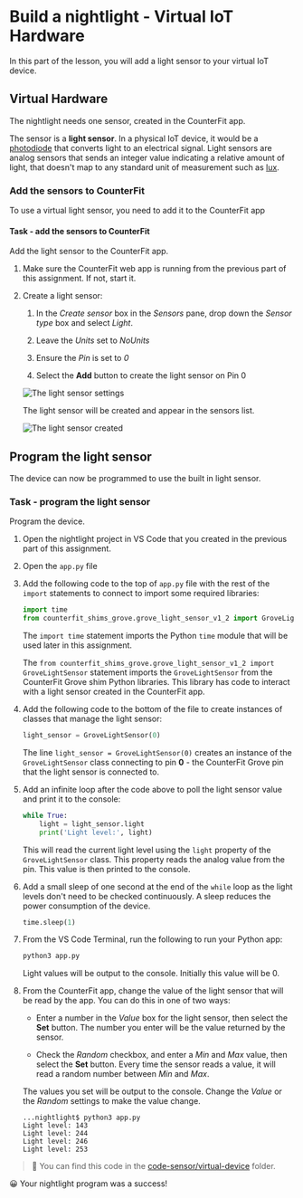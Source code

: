 # Build a nightlight - Virtual IoT Hardware

In this part of the lesson, you will add a light sensor to your virtual IoT device.

## Virtual Hardware

The nightlight needs one sensor, created in the CounterFit app.

The sensor is a **light sensor**. In a physical IoT device, it would be a [photodiode](https://wikipedia.org/wiki/Photodiode) that converts light to an electrical signal. Light sensors are analog sensors that sends an integer value indicating a relative amount of light, that doesn't map to any standard unit of measurement such as [lux](https://wikipedia.org/wiki/Lux).

### Add the sensors to CounterFit

To use a virtual light sensor, you need to add it to the CounterFit app

#### Task - add the sensors to CounterFit

Add the light sensor to the CounterFit app.

1. Make sure the CounterFit web app is running from the previous part of this assignment. If not, start it.

1. Create a light sensor:

    1. In the *Create sensor* box in the *Sensors* pane, drop down the *Sensor type* box and select *Light*.

    1. Leave the *Units* set to *NoUnits*

    1. Ensure the *Pin* is set to *0*

    1. Select the **Add** button to create the light sensor on Pin 0

    ![The light sensor settings](../../../images/counterfit-create-light-sensor.png)

    The light sensor will be created and appear in the sensors list.

    ![The light sensor created](../../../images/counterfit-light-sensor.png)

## Program the light sensor

The device can now be programmed to use the built in light sensor.

### Task - program the light sensor

Program the device.

1. Open the nightlight project in VS Code that you created in the previous part of this assignment.

1. Open the `app.py` file

1. Add the following code to the top of `app.py` file with the rest of the `import` statements to connect to import some required libraries:

    ```python
    import time
    from counterfit_shims_grove.grove_light_sensor_v1_2 import GroveLightSensor
    ```

    The `import time` statement imports the Python `time` module that will be used later in this assignment.

    The `from counterfit_shims_grove.grove_light_sensor_v1_2 import GroveLightSensor` statement imports the `GroveLightSensor` from the CounterFit Grove shim Python libraries. This library has code to interact with a light sensor created in the CounterFit app.

1. Add the following code to the bottom of the file to create instances of classes that manage the light sensor:

    ```python
    light_sensor = GroveLightSensor(0)
    ```

    The line `light_sensor = GroveLightSensor(0)` creates an instance of the `GroveLightSensor` class connecting to pin **0** - the CounterFit Grove pin that the light sensor is connected to.

1. Add an infinite loop after the code above to poll the light sensor value and print it to the console:

    ```python
    while True:
        light = light_sensor.light
        print('Light level:', light)
    ```

    This will read the current light level using the `light` property of the `GroveLightSensor` class. This property reads the analog value from the pin. This value is then printed to the console.

1. Add a small sleep of one second at the end of the `while` loop as the light levels don't need to be checked continuously. A sleep reduces the power consumption of the device.

    ```python
    time.sleep(1)
    ```

1. From the VS Code Terminal, run the following to run your Python app:

    ```sh
    python3 app.py
    ```

    Light values will be output to the console. Initially this value will be 0.

1. From the CounterFit app, change the value of the light sensor that will be read by the app. You can do this in one of two ways:

    * Enter a number in the *Value* box for the light sensor, then select the **Set** button. The number you enter will be the value returned by the sensor.

    * Check the *Random* checkbox, and enter a *Min* and *Max* value, then select the **Set** button. Every time the sensor reads a value, it will read a random number between *Min* and *Max*.

    The values you set will be output to the console. Change the *Value* or the *Random* settings to make the value change.

    ```output
    ...nightlight$ python3 app.py 
    Light level: 143
    Light level: 244
    Light level: 246
    Light level: 253
    ```

> 💁 You can find this code in the [code-sensor/virtual-device](code-sensor/virtual-device) folder.

😀 Your nightlight program was a success!
